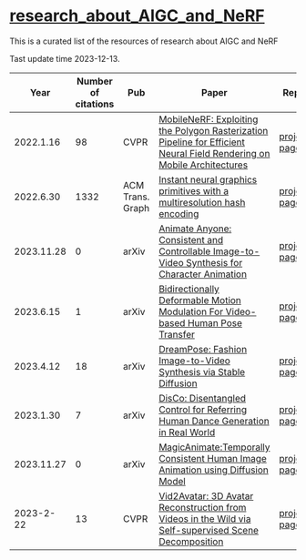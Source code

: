 # [research_about_AIGC_and_NeRF](https://github.com/huzhenbang/research_about_AIGC_and_NeRF)

This is a curated list of the resources of research about AIGC and NeRF 

Tast update time 2023-12-13.

| Year | Number of citations | Pub | Paper | Repo |
| -------- |  -------- | -------- | -------- | -------- | 
|2022.1.16|98|CVPR|[MobileNeRF: Exploiting the Polygon Rasterization Pipeline for Efficient Neural Field Rendering on Mobile Architectures](https://arxiv.org/abs/2208.00277)| [project page](http://mobile-nerf.github.io/)|
|2022.6.30|1332|ACM Trans. Graph|[Instant neural graphics primitives with a multiresolution hash encoding](https://arxiv.org/abs/2201.05989)|[project page](https://nvlabs.github.io/instant-ngp/)|
|2023.11.28|0|arXiv|[Animate Anyone: Consistent and Controllable Image-to-Video Synthesis for Character Animation](https://arxiv.org/abs/2311.17117.pdf)|[project page](https://humanaigc.github.io/animate-anyone/)|
|2023.6.15|1|arXiv|[Bidirectionally Deformable Motion Modulation For Video-based Human Pose Transfer](https://arxiv.org/abs/2307.07754)|[project page](https://github.com/rocketappslab/BDMM/)|
|2023.4.12|18|arXiv|[DreamPose: Fashion Image-to-Video Synthesis via Stable Diffusion](https://arxiv.org/abs/2304.06025)|[project page](https://github.com/johannakarras/DreamPose)|
|2023.1.30|7|arXiv|[DisCo: Disentangled Control for Referring Human Dance Generation in Real World](https://arxiv.org/abs/2307.00040)|[project page](https://disco-dance.github.io/)|
|2023.11.27|0|arXiv|[MagicAnimate:Temporally Consistent Human Image Animation using Diffusion Model](https://arxiv.org/abs/2311.16498)|[project page](https://showlab.github.io/magicanimate/)|
|2023-2-22|13|CVPR|[Vid2Avatar: 3D Avatar Reconstruction from Videos in the Wild via Self-supervised Scene Decomposition](https://arxiv.org/abs/2302.11566)|[project page](https://moygcc.github.io/vid2avatar/)|
